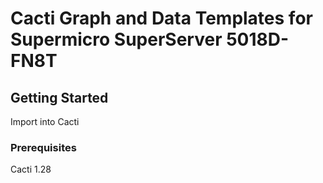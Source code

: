 # Cacti Graph and Data Templates for Supermicro SuperServer 5018D-FN8T

## Getting Started

Import into Cacti

### Prerequisites

Cacti 1.28



